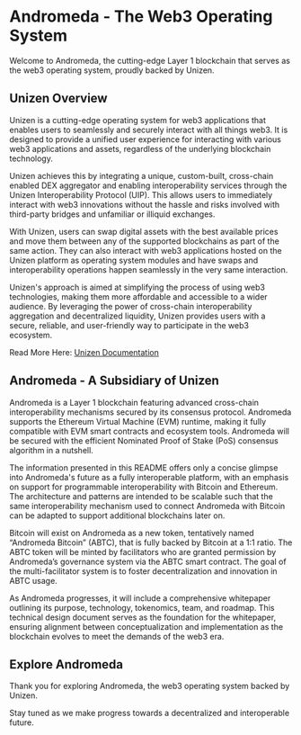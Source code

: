 # Andromeda - The Web3 Operating System

Welcome to Andromeda, the cutting-edge Layer 1 blockchain that serves as the web3 operating system, proudly backed by Unizen.

## Unizen Overview
Unizen is a cutting-edge operating system for web3 applications that enables users to seamlessly and securely interact with all things web3. It is designed to provide a unified user experience for interacting with various web3 applications and assets, regardless of the underlying blockchain technology. 

Unizen achieves this by integrating a unique, custom-built, cross-chain enabled DEX aggregator and enabling interoperability services through the Unizen Interoperability Protocol (UIP). This allows users to immediately interact with web3 innovations without the hassle and risks involved with third-party bridges and unfamiliar or illiquid exchanges.

With Unizen, users can swap digital assets with the best available prices and move them between any of the supported blockchains as part of the same action. They can also interact with web3 applications hosted on the Unizen platform as operating system modules and have swaps and interoperability operations happen seamlessly in the very same interaction.

Unizen's approach is aimed at simplifying the process of using web3 technologies, making them more affordable and accessible to a wider audience. By leveraging the power of cross-chain interoperability aggregation and decentralized liquidity, Unizen provides users with a secure, reliable, and user-friendly way to participate in the web3 ecosystem.

Read More Here: [Unizen Documentation](https://docs.unizen.io)

## Andromeda - A Subsidiary of Unizen

Andromeda is a Layer 1 blockchain featuring advanced cross-chain interoperability mechanisms secured by its consensus protocol. Andromeda supports the Ethereum Virtual Machine (EVM) runtime, making it fully compatible with EVM smart contracts and ecosystem tools. Andromeda will be secured with the efficient Nominated Proof of Stake (PoS) consensus algorithm in a nutshell.

The information presented in this README offers only a concise glimpse into Andromeda's future as a fully interoperable platform, with an emphasis on support for programmable interoperability with Bitcoin and Ethereum. The architecture and patterns are intended to be scalable such that the same interoperability mechanism used to connect Andromeda with Bitcoin can be adapted to support additional blockchains later on.

Bitcoin will exist on Andromeda as a new token, tentatively named “Andromeda Bitcoin” (ABTC), that is fully backed by Bitcoin at a 1:1 ratio. The ABTC token will be minted by facilitators who are granted permission by Andromeda’s governance system via the ABTC smart contract. The goal of the multi-facilitator system is to foster decentralization and innovation in ABTC usage.

As Andromeda progresses, it will include a comprehensive whitepaper outlining its purpose, technology, tokenomics, team, and roadmap. This technical design document serves as the foundation for the whitepaper, ensuring alignment between conceptualization and implementation as the blockchain evolves to meet the demands of the web3 era.

## Explore Andromeda

Thank you for exploring Andromeda, the web3 operating system backed by Unizen. 

Stay tuned as we make progress towards a decentralized and interoperable future.

